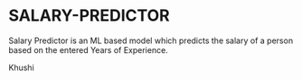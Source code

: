 # SALARY-PREDICTOR
Salary Predictor is an ML based model which predicts the salary of a person based on the entered Years of Experience.

Khushi
